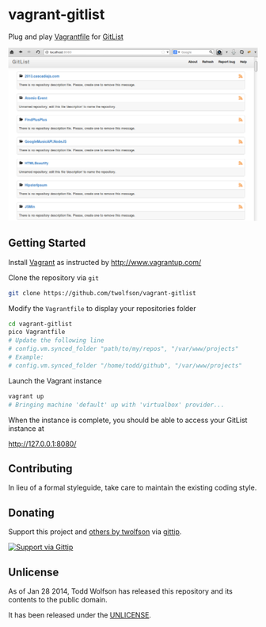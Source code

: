 # vagrant-gitlist

Plug and play [Vagrantfile][Vagrant] for [GitList][]

[Vagrant]: http://www.vagrantup.com/
[GitList]: http://gitlist.org/

![Screenshot of working GitList](docs/screenshot.png)

## Getting Started
Install [Vagrant][] as instructed by http://www.vagrantup.com/

Clone the repository via `git`

```bash
git clone https://github.com/twolfson/vagrant-gitlist
```

Modify the `Vagrantfile` to display your repositories folder

```bash
cd vagrant-gitlist
pico Vagrantfile
# Update the following line
# config.vm.synced_folder "path/to/my/repos", "/var/www/projects"
# Example:
# config.vm.synced_folder "/home/todd/github", "/var/www/projects"
```

Launch the Vagrant instance

```bash
vagrant up
# Bringing machine 'default' up with 'virtualbox' provider...
```

When the instance is complete, you should be able to access your GitList instance at

http://127.0.0.1:8080/

## Contributing
In lieu of a formal styleguide, take care to maintain the existing coding style.

## Donating
Support this project and [others by twolfson][gittip] via [gittip][].

[![Support via Gittip][gittip-badge]][gittip]

[gittip-badge]: https://rawgithub.com/twolfson/gittip-badge/master/dist/gittip.png
[gittip]: https://www.gittip.com/twolfson/

## Unlicense
As of Jan 28 2014, Todd Wolfson has released this repository and its contents to the public domain.

It has been released under the [UNLICENSE][].

[UNLICENSE]: UNLICENSE
